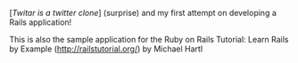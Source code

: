 [*Twitar is a twitter clone*] (surprise) and my first attempt on developing a Rails application!

This is also the sample application for the Ruby on Rails Tutorial: Learn Rails by Example (http://railstutorial.org/) by Michael Hartl
